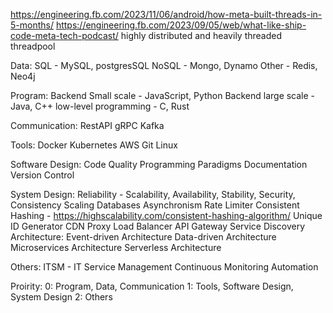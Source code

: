 https://engineering.fb.com/2023/11/06/android/how-meta-built-threads-in-5-months/
https://engineering.fb.com/2023/09/05/web/what-like-ship-code-meta-tech-podcast/
highly distributed and heavily threaded
threadpool



Data:
SQL - MySQL, postgresSQL
NoSQL - Mongo, Dynamo
Other - Redis, Neo4j

Program:
Backend Small scale - JavaScript, Python
Backend large scale - Java, C++
low-level programming - C, Rust

Communication:
RestAPI
gRPC
Kafka

Tools:
Docker
Kubernetes
AWS
Git
Linux

Software Design:
Code Quality
Programming Paradigms
Documentation
Version Control

System Design:
Reliability - Scalability, Availability, Stability, Security, Consistency
Scaling Databases
Asynchronism
Rate Limiter
Consistent Hashing - https://highscalability.com/consistent-hashing-algorithm/
Unique ID Generator
CDN
Proxy
Load Balancer
API Gateway
Service Discovery
Architecture:
	Event-driven Architecture
	Data-driven Architecture
	Microservices Architecture
	Serverless Architecture

Others:
ITSM - IT Service Management 
Continuous Monitoring
Automation


Proirity:
0: Program, Data, Communication
1: Tools, Software Design, System Design
2: Others
